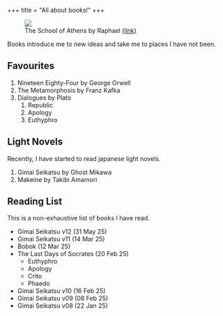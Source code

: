 +++
title = "All about books!"
+++

<figure>
    <img
        src="https://upload.wikimedia.org/wikipedia/commons/4/49/%22The_School_of_Athens%22_by_Raffaello_Sanzio_da_Urbino.jpg"
    />
    <figcaption>
        The School of Athens by Raphael
        <a
            href="https://en.wikipedia.org/wiki/The_School_of_Athens"
        >
            (link)
        </a>
    </figcaption>
</figure>

Books introduce me to new ideas and take me to places I have not been.

## Favourites

1. Nineteen Eighty-Four by George Orwell
1. The Metamorphosis by Franz Kafka
1. Dialogues by Plato
    1. Republic
    1. Apology
    1. Euthyphro

## Light Novels

Recently, I have started to read japanese light novels.

1. Gimai Seikatsu by Ghost Mikawa
1. Makeine by Takibi Amamori

## Reading List

This is a non-exhaustive list of books I have read.

- Gimai Seikatsu v12 (31 May 25)
- Gimai Seikatsu v11 (14 Mar 25)
- Bobok (12 Mar 25)
- The Last Days of Socrates (20 Feb 25)
    - Euthyphro
    - Apology
    - Crito
    - Phaedo
- Gimai Seikatsu v10 (16 Feb 25)
- Gimai Seikatsu v09 (08 Feb 25)
- Gimai Seikatsu v08 (22 Jan 25)
